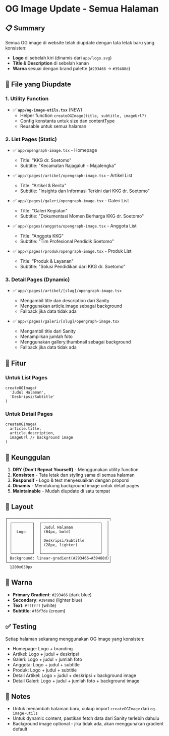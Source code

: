 # OG Image Update - Semua Halaman

## 📋 Summary

Semua OG image di website telah diupdate dengan tata letak baru yang konsisten:
- **Logo** di sebelah kiri (dinamis dari `app/logo.svg`)
- **Title & Description** di sebelah kanan
- **Warna** sesuai dengan brand palette (`#293466` → `#39488d`)

## 🎨 File yang Diupdate

### 1. Utility Function
- ✅ **`app/og-image-utils.tsx`** (NEW)
  - Helper function `createOGImage(title, subtitle, imageUrl?)`
  - Config konstanta untuk size dan contentType
  - Reusable untuk semua halaman

### 2. List Pages (Static)
- ✅ `app/opengraph-image.tsx` - Homepage
  - Title: "KKG dr. Soetomo"
  - Subtitle: "Kecamatan Rajagaluh - Majalengka"

- ✅ `app/(pages)/artikel/opengraph-image.tsx` - Artikel List
  - Title: "Artikel & Berita"
  - Subtitle: "Insights dan Informasi Terkini dari KKG dr. Soetomo"

- ✅ `app/(pages)/galeri/opengraph-image.tsx` - Galeri List
  - Title: "Galeri Kegiatan"
  - Subtitle: "Dokumentasi Momen Berharga KKG dr. Soetomo"

- ✅ `app/(pages)/anggota/opengraph-image.tsx` - Anggota List
  - Title: "Anggota KKG"
  - Subtitle: "Tim Profesional Pendidik Soetomo"

- ✅ `app/(pages)/produk/opengraph-image.tsx` - Produk List
  - Title: "Produk & Layanan"
  - Subtitle: "Solusi Pendidikan dari KKG dr. Soetomo"

### 3. Detail Pages (Dynamic)
- ✅ `app/(pages)/artikel/[slug]/opengraph-image.tsx`
  - Mengambil title dan description dari Sanity
  - Menggunakan article.image sebagai background
  - Fallback jika data tidak ada

- ✅ `app/(pages)/galeri/[slug]/opengraph-image.tsx`
  - Mengambil title dari Sanity
  - Menampilkan jumlah foto
  - Menggunakan gallery.thumbnail sebagai background
  - Fallback jika data tidak ada

## 🎯 Fitur

### Untuk List Pages
```tsx
createOGImage(
  'Judul Halaman',
  'Deskripsi/Subtitle'
)
```

### Untuk Detail Pages
```tsx
createOGImage(
  article.title,
  article.description,
  imageUrl // background image
)
```

## 🚀 Keunggulan

1. **DRY (Don't Repeat Yourself)** - Menggunakan utility function
2. **Konsisten** - Tata letak dan styling sama di semua halaman
3. **Responsif** - Logo & text menyesuaikan dengan proporsi
4. **Dinamis** - Mendukung background image untuk detail pages
5. **Maintainable** - Mudah diupdate di satu tempat

## 📐 Layout

```
┌─────────────────────────────────────────────┐
│ ┌─────────┐  ┌──────────────────────────┐  │
│ │         │  │ Judul Halaman            │  │
│ │  Logo   │  │ (64px, bold)             │  │
│ │         │  │                          │  │
│ │         │  │ Deskripsi/Subtitle       │  │
│ │         │  │ (28px, lighter)          │  │
│ │         │  │                          │  │
│ └─────────┘  └──────────────────────────┘  │
│ Background: linear-gradient(#293466→#39488d)│
└─────────────────────────────────────────────┘
  1200x630px
```

## 🎨 Warna

- **Primary Gradient**: `#293466` (dark blue)
- **Secondary**: `#39488d` (lighter blue)
- **Text**: `#ffffff` (white)
- **Subtitle**: `#f6f7de` (cream)

## ✅ Testing

Setiap halaman sekarang menggunakan OG image yang konsisten:
- Homepage: Logo + branding
- Artikel: Logo + judul + deskripsi
- Galeri: Logo + judul + jumlah foto
- Anggota: Logo + judul + subtitle
- Produk: Logo + judul + subtitle
- Detail Artikel: Logo + judul + deskripsi + background image
- Detail Galeri: Logo + judul + jumlah foto + background image

## 📝 Notes

- Untuk menambah halaman baru, cukup import `createOGImage` dari `og-image-utils`
- Untuk dynamic content, pastikan fetch data dari Sanity terlebih dahulu
- Background image optional - jika tidak ada, akan menggunakan gradient default
